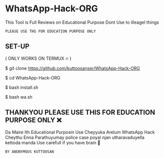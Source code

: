 # WhatsApp-Hack-ORG
This Tool is Full Reviews on Educational Purpose Dont Use to illeagel things






```PLEASE USE THS FOR EDUCATION PURPOSE ONLY```



## SET-UP 



( ONLY WORKS ON TERMUX 🔥 )



 $ git clone https://github.com/kuttoosanser/WhatsApp-Hack-ORG

 $ cd WhatsApp-Hack-ORG

 $ bash install.sh

 $ bash wa.sh

## THANKYOU  PLEASE USE THIS FOR EDUCATION PURPOSE ONLY ❌



Da Maire Ith Educational Purposin Use Cheyyuka Arelum WhatsApp Hack Cheythu Enna Parathuyumay police case poyal njan utharavaduyella kettoda manda Use carefull if you have brain 🥶

``` BY ANONYMOUS KUTTOOSAN ```
